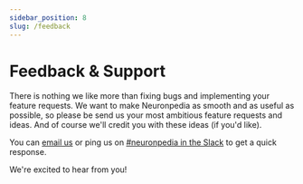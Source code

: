 ```yaml
---
sidebar_position: 8
slug: /feedback
---
```


# Feedback & Support

There is nothing we like more than fixing bugs and implementing your feature requests. We want to make Neuronpedia as smooth and as useful as possible, so please be send us your most ambitious feature requests and ideas. And of course we'll credit you with these ideas (if you'd like).

You can [email us](mailto:support@neuronpedia.org) or ping us on [#neuronpedia in the Slack](https://join.slack.com/t/opensourcemechanistic/shared_invite/zt-2o756ku1c-_yKBeUQMVfS_p_qcK6QLeA) to get a quick response.

We're excited to hear from you!
